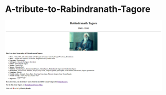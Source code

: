 # A-tribute-to-Rabindranath-Tagore

<img src="https://github.com/Chaitalykundu/A-tribute-to-Rabindranath-Tagore/blob/master/image/screenshot.PNG" align="center" alt="project screenshot">
